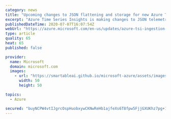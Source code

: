 ```yaml
---
category: news
title: "Upcoming changes to JSON flattening and storage for new Azure Time Series Insights deployments"
excerpt: "Azure Time Series Insights is making changes to JSON telemetry data flattening and storage. These changes will go into effect 10 July 2020 for new deployments only."
publishedDateTime: 2020-07-07T16:07:54Z
webUrl: "https://azure.microsoft.com/en-us/updates/azure-tsi-ingestion-rule-changes/"
type: article
quality: 65
heat: 65
published: false

provider:
  name: Microsoft
  domain: microsoft.com
  images:
    - url: "https://smartableai.github.io/microsoft-azure/assets/images/organizations/microsoft.com-50x50.jpg"
      width: 50
      height: 50

topics:
  - Azure

secured: "buyNCPW4vtIJgrcOspHuobxywCKNwReHb1ajfeXs6T8fpw5FjjGXUKhz7pg+14Ph07raij+s//069Ht0gngS/USMWpaWMMvSmfL4sNVU6aax8g0ub+XI8lT9wCOcBPFfiell6ZLFlcBDBoqPKv/GVr85sFIhaoq1at58fOOWiX7mp4U9j8aGeG4X98GKBh69gzSTOU0wleb5K5qDXt+St/neNJ+nVaDuck7MaYQCE4H9P9Hjm5FsgW/E0rphvfraeFUCEovr89JXeBT8RBd3etPqEivPKZOmcb1IdMx+ReZzSJZnMvB82ZQOmjP+cHws8dQ7FCgn+1siWne78VIfIw==;/tUB0DdbHtGbBjwkKyqQjg=="
---
```


